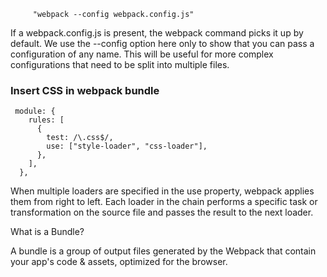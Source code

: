 ```
     "webpack --config webpack.config.js"
```

If a webpack.config.js is present, the webpack command picks it up by default. We use the --config option here only to show that you can pass a configuration of any name. This will be useful for more complex configurations that need to be split into multiple files.

### Insert CSS in webpack bundle

```
 module: {
    rules: [
      {
        test: /\.css$/,
        use: ["style-loader", "css-loader"],
      },
    ],
  },
```

When multiple loaders are specified in the use property, webpack applies them from right to left. Each loader in the chain performs a specific task or transformation on the source file and passes the result to the next loader.

What is a Bundle?

A bundle is a group of output files generated by the Webpack that contain your app's code & assets, optimized for the browser.
